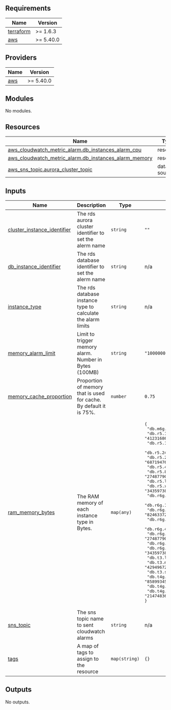 ## Requirements

| Name | Version |
|------|---------|
| <a name="requirement_terraform"></a> [terraform](#requirement\_terraform) | >= 1.6.3 |
| <a name="requirement_aws"></a> [aws](#requirement\_aws) | >= 5.40.0 |

## Providers

| Name | Version |
|------|---------|
| <a name="provider_aws"></a> [aws](#provider\_aws) | >= 5.40.0 |

## Modules

No modules.

## Resources

| Name | Type |
|------|------|
| [aws_cloudwatch_metric_alarm.db_instances_alarm_cpu](https://registry.terraform.io/providers/hashicorp/aws/latest/docs/resources/cloudwatch_metric_alarm) | resource |
| [aws_cloudwatch_metric_alarm.db_instances_alarm_memory](https://registry.terraform.io/providers/hashicorp/aws/latest/docs/resources/cloudwatch_metric_alarm) | resource |
| [aws_sns_topic.aurora_cluster_topic](https://registry.terraform.io/providers/hashicorp/aws/latest/docs/data-sources/sns_topic) | data source |

## Inputs

| Name | Description | Type | Default | Required |
|------|-------------|------|---------|:--------:|
| <a name="input_cluster_instance_identifier"></a> [cluster\_instance\_identifier](#input\_cluster\_instance\_identifier) | The rds aurora cluster identifier to set the alerm name | `string` | `""` | no |
| <a name="input_db_instance_identifier"></a> [db\_instance\_identifier](#input\_db\_instance\_identifier) | The rds database identifier to set the alerm name | `string` | n/a | yes |
| <a name="input_instance_type"></a> [instance\_type](#input\_instance\_type) | The rds database instance type to calculate the alarm limits | `string` | n/a | yes |
| <a name="input_memory_alarm_limit"></a> [memory\_alarm\_limit](#input\_memory\_alarm\_limit) | Limit to trigger memory alarm. Number in Bytes (100MB) | `string` | `"100000000"` | no |
| <a name="input_memory_cache_proportion"></a> [memory\_cache\_proportion](#input\_memory\_cache\_proportion) | Proportion of memory that is used for cache. By default it is 75%. | `number` | `0.75` | no |
| <a name="input_ram_memory_bytes"></a> [ram\_memory\_bytes](#input\_ram\_memory\_bytes) | The RAM memory of each instance type in Bytes. | `map(any)` | <pre>{<br>  "db.m6g.large": "8589934592",<br>  "db.r5.12xlarge": "412316860416",<br>  "db.r5.16xlarge": "549755813888",<br>  "db.r5.24xlarge": "824633720832",<br>  "db.r5.2xlarge": "68719476736",<br>  "db.r5.4xlarge": "137438953472",<br>  "db.r5.8xlarge": "274877906944",<br>  "db.r5.large": "17179869184",<br>  "db.r5.xlarge": "34359738368",<br>  "db.r6g.12xlarge": "412316860416",<br>  "db.r6g.16xlarge": "549755813888",<br>  "db.r6g.24xlarge": "824633720832",<br>  "db.r6g.2xlarge": "68719476736",<br>  "db.r6g.4xlarge": "137438953472",<br>  "db.r6g.8xlarge": "274877906944",<br>  "db.r6g.large": "17179869184",<br>  "db.r6g.xlarge": "34359738368",<br>  "db.t3.large": "8589934592",<br>  "db.t3.medium": "4294967296",<br>  "db.t3.small": "2147483648",<br>  "db.t4g.large": "8589934592",<br>  "db.t4g.medium": "4294967296",<br>  "db.t4g.small": "2147483648"<br>}</pre> | no |
| <a name="input_sns_topic"></a> [sns\_topic](#input\_sns\_topic) | The sns topic name to sent cloudwatch alarms | `string` | n/a | yes |
| <a name="input_tags"></a> [tags](#input\_tags) | A map of tags to assign to the resource | `map(string)` | `{}` | no |

## Outputs

No outputs.
